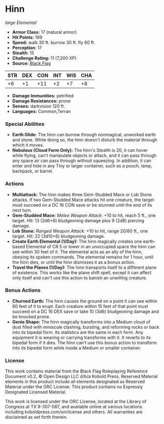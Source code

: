 # Hinn

*large* *Elemental*

- **Armor Class:** 17 (natural armor)
- **Hit Points:** 199 
- **Speed:** walk 30 ft. burrow 30 ft. fly 60 ft.
- **Perception**: 17
- **Stealth**: 15
- **Challenge Rating:** 11 (7,200 XP)
- **Source:** [Black Flag](https://koboldpress.com/kpstore/product/tovrpg-pg-mv/)

| STR | DEX | CON | INT | WIS | CHA |
| --- | --- | --- | --- | --- | --- |
| +6 | +1 | +11 | +2 | +7 | +8 |

- **Damage Immunities:** petrified
- **Damage Resistances:** prone
- **Senses:** darkvision 120 ft.
- **Languages:** Common,Terran

### Special Abilities

- **Earth Glide:** The hinn can burrow through nonmagical, unworked earth and stone. While doing so, the hinn doesn't disturb the material through which it moves.
- **Nebulous (Cloud Form Only):** The hinn's Stealth is 20, it can hover while flying, can't manipulate objects or attack, and it can pass through any space air can pass through without squeezing. In addition, it can enter and hide in any Tiny or larger container, such as a pouch, lamp, backpack, or barrel.

### Actions

- **Multiattack:** The hinn makes three Gem-Studded Mace or Lob Stone attacks. If two Gem-Studded Mace attacks hit one creature, the target must succeed on a DC 16 CON save or be stunned until the end of its next turn.
- **Gem-Studded Mace:** _Melee Weapon Attack:_ +10 to hit, reach 5 ft., one target. _Hit:_ 13 (2d6+6) bludgeoning damage plus 9 (2d8) piercing damage.
- **Lob Stone:** _Ranged Weapon Attack:_ +10 to hit, range 20/60 ft., one target. _Hit:_ 22 (3d10+6) bludgeoning damage.
- **Create Earth Elemental (1/Day):** The hinn magically creates one earth-based Elemental of CR 5 or lower in an unoccupied space the hinn can see within 30 feet of it. The elemental acts as an ally of the hinn, obeying its spoken commands. The elemental remains for 1 hour, until the hinn dies, or until the hinn dismisses it as a bonus action.
- **Travel the Planes (1/Day):** The hinn transports itself to a different plane of existence. This works like the plane shift spell, except it can affect only itself and can't use this action to banish an unwilling creature.

### Bonus Actions

- **Churned Earth:** The hinn causes the ground on a point it can see within 60 feet of it to erupt. Each creature within 15 feet of that point must succeed on a DC 16 DEX save or take 10 (3d6) bludgeoning damage and be knocked prone.
- **Genie Shape:** The hinn magically transforms into a Medium cloud of dust filled with miniscule clashing, bursting, and reforming rocks or back into its bipedal form. Its statistics are the same in each form. Any equipment it is wearing or carrying transforms with it. It reverts to its bipedal form if it dies. The hinn can't use this bonus action to transform into its bipedal form while inside a Medium or smaller container.


### License

This work contains material from the Black Flag Roleplaying Reference Document v0.2, © Open Design LLC d/b/a Kobold Press. Reserved Material elements in this product include all elements designated as Reserved Material under the ORC License. This product contains no Expressly Designated Licensed Material.

This work is licensed under the ORC License, located at the Library of Congress at TX 9-307-067, and available online at various locations including koboldpress.com/orclicense and others. All warranties are disclaimed as set forth therein.

